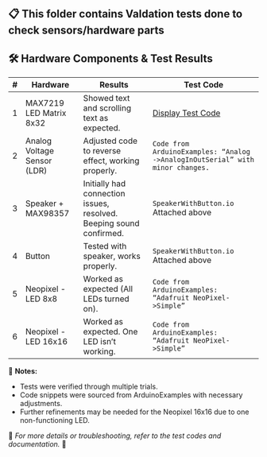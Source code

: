 ## 📋 This folder contains Valdation tests done to check sensors/hardware parts

## 🛠️ Hardware Components & Test Results

| # | **Hardware** | **Results** | **Test Code** |
|---|------------|------------|------------|
| 1 | MAX7219 LED Matrix 8x32 | Showed text and scrolling text as expected. | [Display Test Code](https://lastminuteengineers.com/max7219-dot-matrix-arduino-tutorial/) |
| 2 | Analog Voltage Sensor (LDR) | Adjusted code to reverse effect, working properly. | `Code from ArduinoExamples: “Analog ->AnalogInOutSerial” with minor changes.` |
| 3 | Speaker + MAX98357 | Initially had connection issues, resolved. Beeping sound confirmed. | `SpeakerWithButton.io` Attached above |
| 4 | Button | Tested with speaker, works properly. | `SpeakerWithButton.io` Attached above |
| 5 | Neopixel - LED 8x8 | Worked as expected (All LEDs turned on). | `Code from ArduinoExamples: “Adafruit NeoPixel->Simple”` |
| 6 | Neopixel - LED 16x16 | Worked as expected. One LED isn’t working. | `Code from ArduinoExamples: “Adafruit NeoPixel->Simple”` |

📌 **Notes:**
- Tests were verified through multiple trials.
- Code snippets were sourced from ArduinoExamples with necessary adjustments.
- Further refinements may be needed for the Neopixel 16x16 due to one non-functioning LED.

📎 *For more details or troubleshooting, refer to the test codes and documentation.* 🚀
